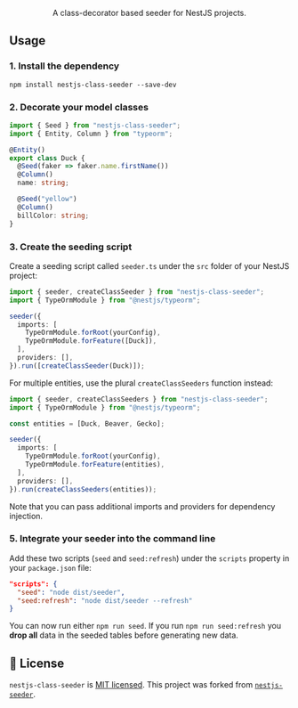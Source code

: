 <p align="center">
A class-decorator based seeder for NestJS projects.
</p>

## Usage

### 1. Install the dependency

```
npm install nestjs-class-seeder --save-dev
```

### 2. Decorate your model classes

```typescript
import { Seed } from "nestjs-class-seeder";
import { Entity, Column } from "typeorm";

@Entity()
export class Duck {
  @Seed(faker => faker.name.firstName())
  @Column()
  name: string;

  @Seed("yellow")
  @Column()
  billColor: string;
}
```

### 3. Create the seeding script

Create a seeding script called `seeder.ts` under the `src` folder of your NestJS project:

```typescript
import { seeder, createClassSeeder } from "nestjs-class-seeder";
import { TypeOrmModule } from "@nestjs/typeorm";

seeder({
  imports: [
    TypeOrmModule.forRoot(yourConfig),
    TypeOrmModule.forFeature([Duck]),
  ],
  providers: [],
}).run([createClassSeeder(Duck)]);
```

For multiple entities, use the plural `createClassSeeders` function instead:

```typescript
import { seeder, createClassSeeders } from "nestjs-class-seeder";
import { TypeOrmModule } from "@nestjs/typeorm";

const entities = [Duck, Beaver, Gecko];

seeder({
  imports: [
    TypeOrmModule.forRoot(yourConfig),
    TypeOrmModule.forFeature(entities),
  ],
  providers: [],
}).run(createClassSeeders(entities));
```

Note that you can pass additional imports and providers for dependency injection.

### 5. Integrate your seeder into the command line

Add these two scripts (`seed` and `seed:refresh`) under the `scripts` property in your
`package.json` file:

```json
"scripts": {
  "seed": "node dist/seeder",
  "seed:refresh": "node dist/seeder --refresh"
}
```

You can now run either `npm run seed`. If you run `npm run seed:refresh` you **drop all**
data in the seeded tables before generating new data.

## 📜 License

`nestjs-class-seeder` is [MIT licensed](LICENSE). This project was forked from
[`nestjs-seeder`](https://github.com/edwardanthony/nestjs-seeder).
